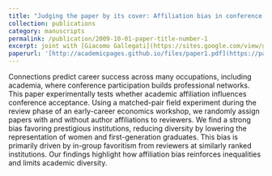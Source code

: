 ```yaml
---
title: "Judging the paper by its cover: Affiliation bias in conference admissions"
collection: publications
category: manuscripts
permalink: /publication/2009-10-01-paper-title-number-1
excerpt: joint with [Giacomo Gallegati](https://sites.google.com/view/giacomogallegati/), [Luca Favero](https://sites.google.com/view/luca-favero/) and [Enrique Carreras](https://www.phdpareto.carloalberto.org/enrique-carreras/)
paperurl: '[http://academicpages.github.io/files/paper1.pdf](https://papers.ssrn.com/sol3/papers.cfm?abstract_id=4994789)'
---
```

Connections predict career success across many occupations, including academia, where conference participation builds professional networks. This paper experimentally tests whether academic affiliation influences conference acceptance. Using a matched-pair field experiment during the review phase of an early-career economics workshop, we randomly assign papers with and without author affiliations to reviewers. We find a strong bias favoring prestigious institutions, reducing diversity by lowering the representation of women and first-generation graduates. This bias is primarily driven by in-group favoritism from reviewers at similarly ranked institutions. Our findings highlight how affiliation bias reinforces inequalities and limits academic diversity. 
